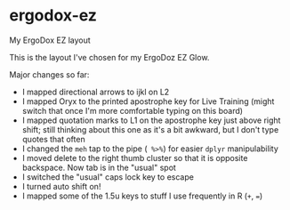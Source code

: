 # ergodox-ez
My ErgoDox EZ layout

This is the layout I've chosen for my ErgoDoz EZ Glow.

Major changes so far:

- I mapped directional arrows to ijkl on L2
- I mapped Oryx to the printed apostrophe key for Live Training (might switch that once I'm more comfortable typing on this board)
- I mapped quotation marks to L1 on the apostrophe key just above right shift; still thinking about this one as it's a bit awkward, but I don't type quotes that often
- I changed the `meh` tap to the pipe (` %>%`) for easier `dplyr` manipulability
- I moved delete to the right thumb cluster so that it is opposite backspace. Now tab is in the "usual" spot
- I switched the "usual" caps lock key to escape
- I turned auto shift on!
- I mapped some of the 1.5u keys to stuff I use frequently in R (`+`, `=`)